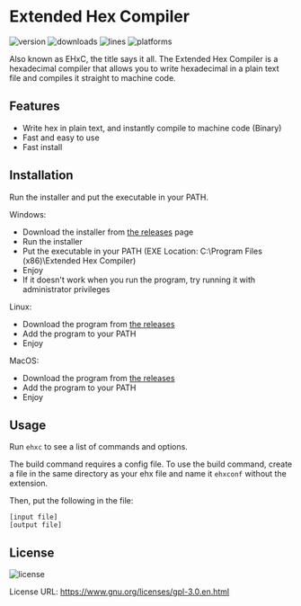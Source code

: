 # Extended Hex Compiler

![version](https://img.shields.io/badge/version-1.3.1-brightgreen) ![downloads](https://img.shields.io/github/downloads/enzon3/ehxc/total?color=lightgreen) ![lines](https://img.shields.io/tokei/lines/github/EnZon3/ehxc) ![platforms](https://img.shields.io/badge/platform-macos%20%7C%20linux%20%7C%20win64-lightgrey)

Also known as EHxC, the title says it all. The Extended Hex Compiler is a hexadecimal compiler that allows you to write hexadecimal in a plain text file and compiles it straight to machine code.

## Features

* Write hex in plain text, and instantly compile to machine code (Binary)
* Fast and easy to use
* Fast install

## Installation

Run the installer and put the executable in your PATH.

Windows:

* Download the installer from [the releases](https://github.com/EnZon3/EHxC/releases) page
* Run the installer
* Put the executable in your PATH (EXE Location: C:\Program Files (x86)\Extended Hex Compiler)
* Enjoy
* If it doesn't work when you run the program, try running it with administrator privileges

Linux:

* Download the program from [the releases](https://github.com/EnZon3/EHxC/releases)
* Add the program to your PATH
* Enjoy

MacOS:

* Download the program from [the releases](https://github.com/EnZon3/EHxC/releases)
* Add the program to your PATH
* Enjoy

## Usage

Run `ehxc` to see a list of commands and options.

The build command requires a config file. To use the build command, create a file in the same directory as your ehx file and name it `ehxconf` without the extension.

Then, put the following in the file:

```
[input file]
[output file]
```

## License

![license](https://img.shields.io/github/license/EnZon3/ehxc)

License URL: https://www.gnu.org/licenses/gpl-3.0.en.html
